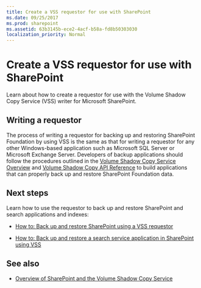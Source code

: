 ```yaml
---
title: Create a VSS requestor for use with SharePoint
ms.date: 09/25/2017
ms.prod: sharepoint
ms.assetid: 63b3145b-ece2-4acf-b58a-fd8b50303030
localization_priority: Normal
---
```



# Create a VSS requestor for use with SharePoint

Learn about how to create a requestor for use with the Volume Shadow Copy Service (VSS) writer for Microsoft SharePoint.

## Writing a requestor

The process of writing a requestor for backing up and restoring SharePoint Foundation by using VSS is the same as that for writing a requestor for any other Windows-based application such as Microsoft SQL Server or Microsoft Exchange Server. Developers of backup applications should follow the procedures outlined in the  [Volume Shadow Copy Service Overview](http://msdn.microsoft.com/en-us/library/aa384649%28VS.85%29.aspx) and [Volume Shadow Copy API Reference](http://msdn.microsoft.com/en-us/library/aa384648%28VS.85%29.aspx) to build applications that can properly back up and restore SharePoint Foundation data.
  
    
    

## Next steps
<a name="Next"> </a>

Learn how to use the requestor to back up and restore SharePoint and search applications and indexes:
  
    
    

-  [How to: Back up and restore SharePoint using a VSS requestor](how-to-back-up-and-restore-sharepoint-using-a-vss-requestor.md)
    
  
-  [How to: Back up and restore a search service application in SharePoint using VSS](how-to-back-up-and-restore-a-search-service-application-in-sharepoint-using.md)
    
  

## See also
<a name="bk_addresources"> </a>


-  [Overview of SharePoint and the Volume Shadow Copy Service](overview-of-sharepoint-and-the-volume-shadow-copy-service.md)
    
  

